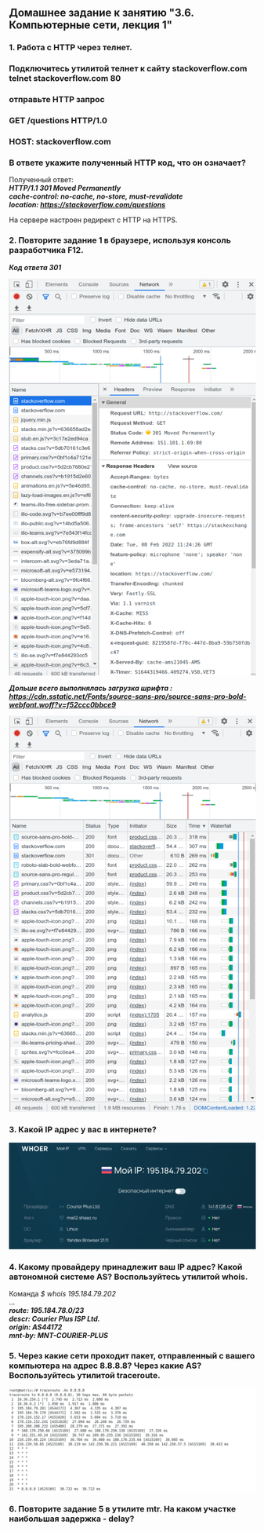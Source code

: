 ## Домашнее задание к занятию "3.6. Компьютерные сети, лекция 1"  

### 1. Работа c HTTP через телнет.
### Подключитесь утилитой телнет к сайту stackoverflow.com telnet stackoverflow.com 80
### отправьте HTTP запрос
### GET /questions HTTP/1.0
### HOST: stackoverflow.com
### В ответе укажите полученный HTTP код, что он означает?

Полученный ответ:  
**_HTTP/1.1 301 Moved Permanently_**  
**_cache-control: no-cache, no-store, must-revalidate_**  
**_location: https://stackoverflow.com/questions_**  

На сервере настроен редирект с HTTP на HTTPS.  

### 2. Повторите задание 1 в браузере, используя консоль разработчика F12.  

**_Код ответа 301_**  



![stackoverflow_head](stackoverflow_head.png)  


**_Дольше всего выполнялась загрузка шрифта : https://cdn.sstatic.net/Fonts/source-sans-pro/source-sans-pro-bold-webfont.woff?v=f52ccc0bbce9_**  

![stackoverflow_network](stackoverflow_network.png)  


### 3. Какой IP адрес у вас в интернете?  

![myInetIP](myInetIP.png)  


### 4. Какому провайдеру принадлежит ваш IP адрес? Какой автономной системе AS? Воспользуйтесь утилитой whois.  

Команда *_$ whois  195.184.79.202_*  
...  
**_route:          195.184.78.0/23_**  
**_descr:          Courier Plus ISP Ltd._**  
**_origin:         AS44172_**  
**_mnt-by:         MNT-COURIER-PLUS_**  

### 5. Через какие сети проходит пакет, отправленный с вашего компьютера на адрес 8.8.8.8? Через какие AS? Воспользуйтесь утилитой traceroute.  

![traceroute8888](traceroute8888.png)  


### 6. Повторите задание 5 в утилите mtr. На каком участке наибольшая задержка - delay?  

